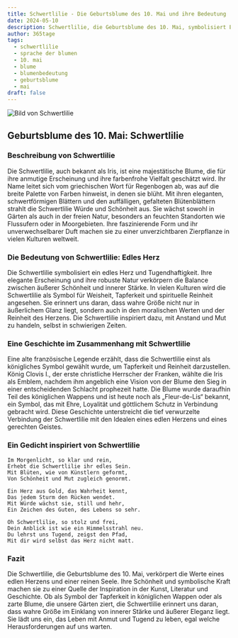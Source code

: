 ```yaml
---
title: Schwertlilie - Die Geburtsblume des 10. Mai und ihre Bedeutung
date: 2024-05-10
description: Schwertlilie, die Geburtsblume des 10. Mai, symbolisiert Edles Herz. Erfahre mehr über ihre Geschichte, Bedeutung und Symbolik in der Sprache der Blumen.
author: 365tage
tags:
  - schwertlilie
  - sprache der blumen
  - 10. mai
  - blume
  - blumenbedeutung
  - geburtsblume
  - mai
draft: false
---
```


![Bild von Schwertlilie](https://cdn.pixabay.com/photo/2019/02/25/20/19/iris-4020510_1280.jpg#center)


## Geburtsblume des 10. Mai: Schwertlilie

### Beschreibung von Schwertlilie

Die Schwertlilie, auch bekannt als Iris, ist eine majestätische Blume, die für ihre anmutige Erscheinung und ihre farbenfrohe Vielfalt geschätzt wird. Ihr Name leitet sich vom griechischen Wort für Regenbogen ab, was auf die breite Palette von Farben hinweist, in denen sie blüht. Mit ihren eleganten, schwertförmigen Blättern und den auffälligen, gefalteten Blütenblättern strahlt die Schwertlilie Würde und Schönheit aus. Sie wächst sowohl in Gärten als auch in der freien Natur, besonders an feuchten Standorten wie Flussufern oder in Moorgebieten. Ihre faszinierende Form und ihr unverwechselbarer Duft machen sie zu einer unverzichtbaren Zierpflanze in vielen Kulturen weltweit.

### Die Bedeutung von Schwertlilie: Edles Herz

Die Schwertlilie symbolisiert ein edles Herz und Tugendhaftigkeit. Ihre elegante Erscheinung und ihre robuste Natur verkörpern die Balance zwischen äußerer Schönheit und innerer Stärke. In vielen Kulturen wird die Schwertlilie als Symbol für Weisheit, Tapferkeit und spirituelle Reinheit angesehen. Sie erinnert uns daran, dass wahre Größe nicht nur in äußerlichem Glanz liegt, sondern auch in den moralischen Werten und der Reinheit des Herzens. Die Schwertlilie inspiriert dazu, mit Anstand und Mut zu handeln, selbst in schwierigen Zeiten.

### Eine Geschichte im Zusammenhang mit Schwertlilie

Eine alte französische Legende erzählt, dass die Schwertlilie einst als königliches Symbol gewählt wurde, um Tapferkeit und Reinheit darzustellen. König Clovis I., der erste christliche Herrscher der Franken, wählte die Iris als Emblem, nachdem ihm angeblich eine Vision von der Blume den Sieg in einer entscheidenden Schlacht prophezeit hatte. Die Blume wurde daraufhin Teil des königlichen Wappens und ist heute noch als „Fleur-de-Lis“ bekannt, ein Symbol, das mit Ehre, Loyalität und göttlichem Schutz in Verbindung gebracht wird. Diese Geschichte unterstreicht die tief verwurzelte Verbindung der Schwertlilie mit den Idealen eines edlen Herzens und eines gerechten Geistes.

### Ein Gedicht inspiriert von Schwertlilie

```
Im Morgenlicht, so klar und rein,  
Erhebt die Schwertlilie ihr edles Sein.  
Mit Blüten, wie von Künstlern geformt,  
Von Schönheit und Mut zugleich genormt.  

Ein Herz aus Gold, das Wahrheit kennt,  
Das jedem Sturm den Rücken wendet.  
Mit Würde wächst sie, still und hehr,  
Ein Zeichen des Guten, des Lebens so sehr.  

Oh Schwertlilie, so stolz und frei,  
Dein Anblick ist wie ein Himmelsstrahl neu.  
Du lehrst uns Tugend, zeigst den Pfad,  
Mit dir wird selbst das Herz nicht matt.  
```

### Fazit

Die Schwertlilie, die Geburtsblume des 10. Mai, verkörpert die Werte eines edlen Herzens und einer reinen Seele. Ihre Schönheit und symbolische Kraft machen sie zu einer Quelle der Inspiration in der Kunst, Literatur und Geschichte. Ob als Symbol der Tapferkeit in königlichen Wappen oder als zarte Blume, die unsere Gärten ziert, die Schwertlilie erinnert uns daran, dass wahre Größe im Einklang von innerer Stärke und äußerer Eleganz liegt. Sie lädt uns ein, das Leben mit Anmut und Tugend zu leben, egal welche Herausforderungen auf uns warten.